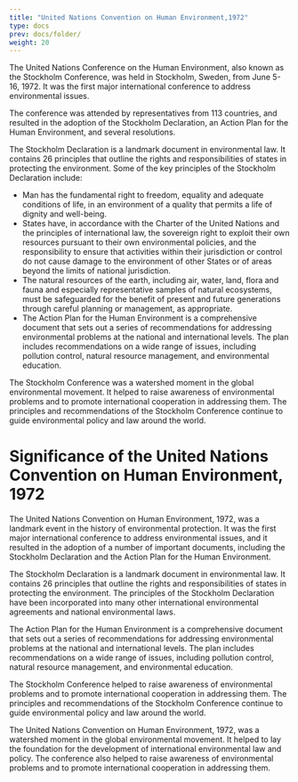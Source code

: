 ```yaml
---
title: "United Nations Convention on Human Environment,1972"
type: docs
prev: docs/folder/
weight: 20
---
```


The United Nations Conference on the Human Environment, also known as the Stockholm Conference, was held in Stockholm, Sweden, from June 5-16, 1972. It was the first major international conference to address environmental issues.

The conference was attended by representatives from 113 countries, and resulted in the adoption of the Stockholm Declaration, an Action Plan for the Human Environment, and several resolutions.

The Stockholm Declaration is a landmark document in environmental law. It contains 26 principles that outline the rights and responsibilities of states in protecting the environment. Some of the key principles of the Stockholm Declaration include:

* Man has the fundamental right to freedom, equality and adequate conditions of life, in an environment of a quality that permits a life of dignity and well-being.
* States have, in accordance with the Charter of the United Nations and the principles of international law, the sovereign right to exploit their own resources pursuant to their own environmental policies, and the responsibility to ensure that activities within their jurisdiction or control do not cause damage to the environment of other States or of areas beyond the limits of national jurisdiction.
* The natural resources of the earth, including air, water, land, flora and fauna and especially representative samples of natural ecosystems, must be safeguarded for the benefit of present and future generations through careful planning or management, as appropriate.
* The Action Plan for the Human Environment is a comprehensive document that sets out a series of recommendations for addressing environmental problems at the national and international levels. The plan includes recommendations on a wide range of issues, including pollution control, natural resource management, and environmental education.

The Stockholm Conference was a watershed moment in the global environmental movement. It helped to raise awareness of environmental problems and to promote international cooperation in addressing them. The principles and recommendations of the Stockholm Conference continue to guide environmental policy and law around the world.

# Significance of the United Nations Convention on Human Environment, 1972

The United Nations Convention on Human Environment, 1972, was a landmark event in the history of environmental protection. It was the first major international conference to address environmental issues, and it resulted in the adoption of a number of important documents, including the Stockholm Declaration and the Action Plan for the Human Environment.

The Stockholm Declaration is a landmark document in environmental law. It contains 26 principles that outline the rights and responsibilities of states in protecting the environment. The principles of the Stockholm Declaration have been incorporated into many other international environmental agreements and national environmental laws.

The Action Plan for the Human Environment is a comprehensive document that sets out a series of recommendations for addressing environmental problems at the national and international levels. The plan includes recommendations on a wide range of issues, including pollution control, natural resource management, and environmental education.

The Stockholm Conference helped to raise awareness of environmental problems and to promote international cooperation in addressing them. The principles and recommendations of the Stockholm Conference continue to guide environmental policy and law around the world.

The United Nations Convention on Human Environment, 1972, was a watershed moment in the global environmental movement. It helped to lay the foundation for the development of international environmental law and policy. The conference also helped to raise awareness of environmental problems and to promote international cooperation in addressing them.



